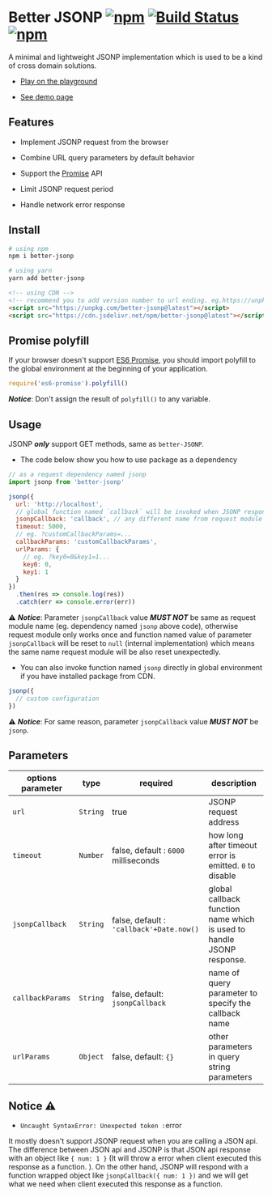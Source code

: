 # Better JSONP [![npm](https://img.shields.io/npm/v/better-jsonp.svg)](https://www.npmjs.com/package/better-jsonp) [![Build Status](https://travis-ci.org/lbwa/jsonp.svg?branch=master)](https://travis-ci.org/lbwa/jsonp) [![npm](https://img.shields.io/npm/dt/better-jsonp.svg)](https://github.com/lbwa/jsonp)

A minimal and lightweight JSONP implementation which is used to be a kind of cross domain solutions.

- [Play on the playground]

- [See demo page]

[Play on the playground]:https://lbwa.github.io/jsonp/

[See demo page]:https://jsfiddle.net/608oagxd/8/

## Features

- Implement JSONP request from the browser

- Combine URL query parameters by default behavior

- Support the [Promise] API

- Limit JSONP request period

- Handle network error response

[Promise]:https://promisesaplus.com/

## Install

```bash
# using npm
npm i better-jsonp
```

```bash
# using yarn
yarn add better-jsonp
```

```html
<!-- using CDN -->
<!-- recommend you to add version number to url ending. eg.https://unpkg.com/better-jsonp@x.y.z -->
<script src="https://unpkg.com/better-jsonp@latest"></script>
<script src="https://cdn.jsdelivr.net/npm/better-jsonp@latest"></script>
```

## Promise polyfill

If your browser doesn't support [ES6 Promise], you should import polyfill to the global environment at the beginning of your application.

```js
require('es6-promise').polyfill()
```

***Notice***: Don't assign the result of `polyfill()` to any variable.

[es6 promise]:http://www.ecma-international.org/ecma-262/#sec-promise-objects

## Usage

JSONP ***only*** support GET methods, same as `better-JSONP`.

- The code below show you how to use package as a dependency

```js
// as a request dependency named jsonp
import jsonp from 'better-jsonp'
```

```js
jsonp({
  url: 'http://localhost',
  // global function named `callback` will be invoked when JSONP response
  jsonpCallback: 'callback', // any different name from request module
  timeout: 5000,
  // eg. ?customCallbackParams=...
  callbackParams: 'customCallbackParams',
  urlParams: {
    // eg. ?key0=0&key1=1...
    key0: 0,
    key1: 1
  }
})
  .then(res => console.log(res))
  .catch(err => console.error(err))
```

⚠️ ***Notice***: Parameter `jsonpCallback` value ***MUST NOT*** be same as request module name (eg. dependency named `jsonp` above code), otherwise request module only works once and function named value of parameter `jsonpCallback` will be reset to `null` (internal implementation) which means the same name request module will be also reset unexpectedly.

- You can also invoke function named `jsonp` directly in global environment if you have installed package from CDN.

```js
jsonp({
  // custom configuration
})
```

⚠️ ***Notice***: For same reason, parameter `jsonpCallback` value ***MUST NOT*** be `jsonp`.


## Parameters

| options parameter | type | required | description |
| ----------------- | ---- | -------- | ----------- |
|   `url`  | `String` |           true           | JSONP request address |
| `timeout` | `Number` | false, default : `6000` milliseconds | how long after timeout error is emitted. `0` to disable |
| `jsonpCallback`  | `String` | false, default : `'callback'+Date.now()` | global callback function name which is used to handle JSONP response. |
| `callbackParams` | `String` | false, default: `jsonpCallback` | name of query parameter to specify the callback name |
| `urlParams` |  `Object`  | false, default: `{}` | other parameters in query string parameters |

## Notice ⚠️

- `Uncaught SyntaxError: Unexpected token :`error

It mostly doesn't support JSONP request when you are calling a JSON api. The difference between JSON api and JSONP is that  JSON api response with an object like `{ num: 1 }` (It will throw a error when client executed this response as a function. ). On the other hand, JSONP will respond with a function wrapped object like `jsonpCallback({ num: 1 })` and we will get what we need when client executed this response as a function.

